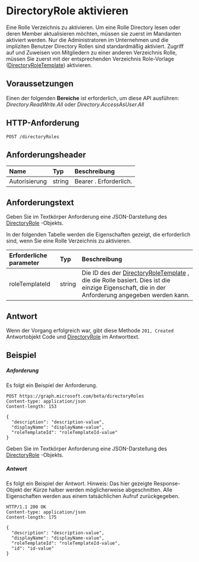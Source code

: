 # <a name="activate-directoryrole"></a>DirectoryRole aktivieren

Eine Rolle Verzeichnis zu aktivieren. Um eine Rolle Directory lesen oder deren Member aktualisieren möchten, müssen sie zuerst im Mandanten aktiviert werden. Nur die Administratoren im Unternehmen und die impliziten Benutzer Directory Rollen sind standardmäßig aktiviert. Zugriff auf und Zuweisen von Mitgliedern zu einer anderen Verzeichnis Rolle, müssen Sie zuerst mit der entsprechenden Verzeichnis Role-Vorlage ([DirectoryRoleTemplate](../resources/directoryroletemplate.md)) aktivieren.

## <a name="prerequisites"></a>Voraussetzungen
Einen der folgenden **Bereiche** ist erforderlich, um diese API ausführen: *Directory.ReadWrite.All* oder *Directory.AccessAsUser.All*
## <a name="http-request"></a>HTTP-Anforderung
<!-- { "blockType": "ignored" } -->
```http
POST /directoryRoles

```
## <a name="request-headers"></a>Anforderungsheader
| Name       | Typ | Beschreibung|
|:---------------|:--------|:----------|
| Autorisierung  | string  | Bearer <token>. Erforderlich. |

## <a name="request-body"></a>Anforderungstext
Geben Sie im Textkörper Anforderung eine JSON-Darstellung des [DirectoryRole](../resources/directoryrole.md) -Objekts.

In der folgenden Tabelle werden die Eigenschaften gezeigt, die erforderlich sind, wenn Sie eine Rolle Verzeichnis zu aktivieren.

|Erforderliche parameter | Typ | Beschreibung|
|:---------|:---------|:---------|
|roleTemplateId | string | Die ID des der [DirectoryRoleTemplate](../resources/directoryroletemplate.md) , die die Rolle basiert. Dies ist die einzige Eigenschaft, die in der Anforderung angegeben werden kann.|


## <a name="response"></a>Antwort
Wenn der Vorgang erfolgreich war, gibt diese Methode `201, Created` Antwortobjekt Code und [DirectoryRole](../resources/directoryrole.md) im Antworttext.

## <a name="example"></a>Beispiel
##### <a name="request"></a>Anforderung
Es folgt ein Beispiel der Anforderung.
<!-- {
  "blockType": "request",
  "name": "create_directoryrole_from_directoryroles"
}-->
```http
POST https://graph.microsoft.com/beta/directoryRoles
Content-type: application/json
Content-length: 153

{
  "description": "description-value",
  "displayName": "displayName-value",
  "roleTemplateId": "roleTemplateId-value"
}
```
Geben Sie im Textkörper Anforderung eine JSON-Darstellung des [DirectoryRole](../resources/directoryrole.md) -Objekts.
##### <a name="response"></a>Antwort
Es folgt ein Beispiel der Antwort. Hinweis: Das hier gezeigte Response-Objekt der Kürze halber werden möglicherweise abgeschnitten. Alle Eigenschaften werden aus einem tatsächlichen Aufruf zurückgegeben.
<!-- {
  "blockType": "response",
  "truncated": true,
  "@odata.type": "microsoft.graph.directoryRole"
} -->
```http
HTTP/1.1 200 OK
Content-type: application/json
Content-length: 175

{
  "description": "description-value",
  "displayName": "displayName-value",
  "roleTemplateId": "roleTemplateId-value",
  "id": "id-value"
}
```

<!-- uuid: 8fcb5dbc-d5aa-4681-8e31-b001d5168d79
2015-10-25 14:57:30 UTC -->
<!-- {
  "type": "#page.annotation",
  "description": "Create directoryRole",
  "keywords": "",
  "section": "documentation",
  "tocPath": ""
}-->
